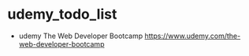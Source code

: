 # udemy_todo_list
* udemy The Web Developer Bootcamp
https://www.udemy.com/the-web-developer-bootcamp
